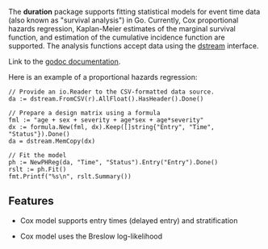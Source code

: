 The __duration__ package supports fitting statistical models for event
time data (also known as "survival analysis") in Go.  Currently, Cox
proportional hazards regression, Kaplan-Meier estimates of the
marginal survival function, and estimation of the cumulative incidence
function are supported.  The analysis functions accept data using the
[dstream](http://github.com/kshedden/dstream) interface.

Link to the [godoc documentation](https://godoc.org/github.com/kshedden/duration).

Here is an example of a proportional hazards regression:

```
// Provide an io.Reader to the CSV-formatted data source.
da := dstream.FromCSV(r).AllFloat().HasHeader().Done()

// Prepare a design matrix using a formula
fml := "age + sex + severity + age*sex + age*severity"
dx := formula.New(fml, dx).Keep([]string{"Entry", "Time", "Status"}).Done()
da = dstream.MemCopy(dx)

// Fit the model
ph := NewPHReg(da, "Time", "Status").Entry("Entry").Done()
rslt := ph.Fit()
fmt.Printf("%s\n", rslt.Summary())
```

Features
--------

* Cox model supports entry times (delayed entry) and stratification

* Cox model uses the Breslow log-likelihood